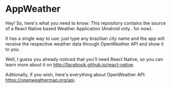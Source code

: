 # AppWeather

Hey! So, here's what you need to know: This repository contains the source of a React Native based Weather Application (Android only.. for now).

It has a single way to use: just type any brazilian city name and the app will receive the respective weather data through OpenWeather API and show it to you.

Well, I guess you already noticed that you'll need React Native, so you can learn more about it on http://facebook.github.io/react-native.

Aditionally, if you wish, here's everything about OpenWeather API: https://openweathermap.org/api.
